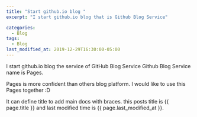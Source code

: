 ```yaml
---
title: "Start github.io blog "
excerpt: "I start github.io blog that is Github Blog Service"

categories:
  - Blog
tags:
  - Blog
last_modified_at: 2019-12-29T16:30:00-05:00
---
```


I start github.io blog the service of GitHub Blog Service
Github Blog Service name is Pages.

Pages is more confident than others blog platform.
I would like to use this Pages together :D

It can define title to add main docs with braces.
this posts title is {{ page.title }} and
last modified time is {{ page.last_modified_at }}.
